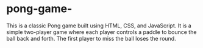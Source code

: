 # pong-game-
This is a classic Pong game built using HTML, CSS, and JavaScript. It is a simple two-player game where each player controls a paddle to bounce the ball back and forth. The first player to miss the ball loses the round.
